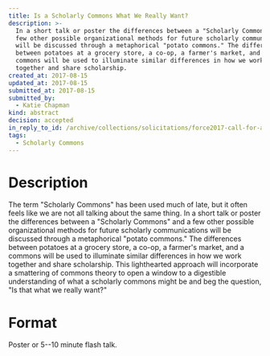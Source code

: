 ```yaml
---
title: Is a Scholarly Commons What We Really Want?
description: >-
  In a short talk or poster the differences between a "Scholarly Commons" and a
  few other possible organizational methods for future scholarly communications
  will be discussed through a metaphorical "potato commons." The differences
  between potatoes at a grocery store, a co-op, a farmer's market, and a
  commons will be used to illuminate similar differences in how we work
  together and share scholarship.
created_at: 2017-08-15
updated_at: 2017-08-15
submitted_at: 2017-08-15
submitted_by:
  - Katie Chapman
kind: abstract
decision: accepted
in_reply_to_id: /archive/collections/solicitations/force2017-call-for-abstracts.warc.gz
tags:
  - Scholarly Commons
---
```


# Description

The term "Scholarly Commons" has been used much of late, but it often feels
like we are not all talking about the same thing. In a short talk or poster the
differences between a "Scholarly Commons" and a few other possible
organizational methods for future scholarly communications will be discussed
through a metaphorical "potato commons." The differences between potatoes at a
grocery store, a co-op, a farmer's market, and a commons will be used to
illuminate similar differences in how we work together and share scholarship.
This lighthearted approach will incorporate a smattering of commons theory to
open a window to a digestible understanding of what a scholarly commons might
be and beg the question, "Is that what we really want?"

# Format

Poster or 5--10 minute flash talk.
